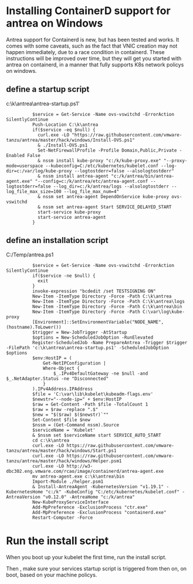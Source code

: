 # Installing ContainerD support for antrea on Windows

Antrea support for Containerd is new, but has been tested and works.  It comes with some caveats, such as the fact that VNIC creation may not happen immediately, due to a race condition in containerd.
These instructions will be improved over time, but they will get you started with antrea on containerd, in a manner that fully supports K8s network policys on windows.

## define a startup script

c:\k\antrea\antrea-startup.ps1'

```       
          $service = Get-Service -Name ovs-vswitchd -ErrorAction SilentlyContinue
          Push-Location C:\k\antrea
          if($service -eq $null) {
            curl.exe -LO "https://raw.githubusercontent.com/vmware-tanzu/antrea/master/hack/windows/Install-OVS.ps1"
            & ./Install-OVS.ps1
            Set-NetFirewallProfile -Profile Domain,Public,Private -Enabled False
            & nssm install kube-proxy "c:/k/kube-proxy.exe" "--proxy-mode=userspace --kubeconfig=C:/etc/kubernetes/kubelet.conf --log-dir=c:/var/log/kube-proxy --logtostderr=false --alsologtostderr"
            & nssm install antrea-agent "c:/k/antrea/bin/antrea-agent.exe" "--config=c:/k/antrea/etc/antrea-agent.conf --logtostderr=false --log_dir=c:/k/antrea/logs --alsologtostderr --log_file_max_size=100 --log_file_max_num=4"
            & nssm set antrea-agent DependOnService kube-proxy ovs-vswitchd
            & nssm set antrea-agent Start SERVICE_DELAYED_START
            start-service kube-proxy
            start-service antrea-agent
          }
```

## define an installation script 

C:/Temp/antrea.ps1

```
          $service = Get-Service -Name ovs-vswitchd -ErrorAction SilentlyContinue
          if($service -ne $null) {
            exit
          }
          invoke-expression "bcdedit /set TESTSIGNING ON"
          New-Item -ItemType Directory -Force -Path C:\k\antrea
          New-Item -ItemType Directory -Force -Path C:\k\antrea\logs
          New-Item -ItemType Directory -Force -Path C:\k\antrea\bin
          New-Item -ItemType Directory -Force -Path C:\var\log\kube-proxy
          [Environment]::SetEnvironmentVariable("NODE_NAME", (hostname).ToLower())
          $trigger = New-JobTrigger -AtStartup
          $options = New-ScheduledJobOption -RunElevated
          Register-ScheduledJob -Name PrepareAntrea -Trigger $trigger -FilePath 'c:\k\antrea\antrea-startup.ps1' -ScheduledJobOption $options
          $env:HostIP = (
              Get-NetIPConfiguration |
              Where-Object {
                  $_.IPv4DefaultGateway -ne $null -and $_.NetAdapter.Status -ne "Disconnected"
              }
          ).IPv4Address.IPAddress
          $file = 'C:\var\lib\kubelet\kubeadm-flags.env'
          $newstr="--node-ip=" + $env:HostIP
          $raw = Get-Content -Path $file -TotalCount 1
          $raw = $raw -replace ".$"
          $new = "$($raw) $($newstr)`""
          Set-Content $file $new
          $nssm = (Get-Command nssm).Source
          $serviceName = 'Kubelet'
          & $nssm set $serviceName start SERVICE_AUTO_START
          cd c:\k\antrea
          curl.exe -LO https://raw.githubusercontent.com/vmware-tanzu/antrea/master/hack/windows/Start.ps1
          curl.exe -LO https://raw.githubusercontent.com/vmware-tanzu/antrea/master/hack/windows/Helper.psm1
          curl.exe -LO http://w3-dbc302.eng.vmware.com/rcao/image/containerd/antrea-agent.exe
          mv antrea-agent.exe c:\k\antrea\bin
          Import-Module ./helper.psm1
          & Install-AntreaAgent -KubernetesVersion "v1.19.1" -KubernetesHome "c:/k" -KubeConfig "C:/etc/kubernetes/kubelet.conf" -AntreaVersion "v0.12.0" -AntreaHome "c:/k/antrea"
          New-KubeProxyServiceInterface
          Add-MpPreference -ExclusionProcess "ctr.exe"
          Add-MpPreference -ExclusionProcess "containerd.exe"
          Restart-Computer -Force
```

# Run the install script

When you boot up your kubelet the first time, run the install script.

Then , make sure your services startup script is triggered from then on, on boot, based on your machine policys.
